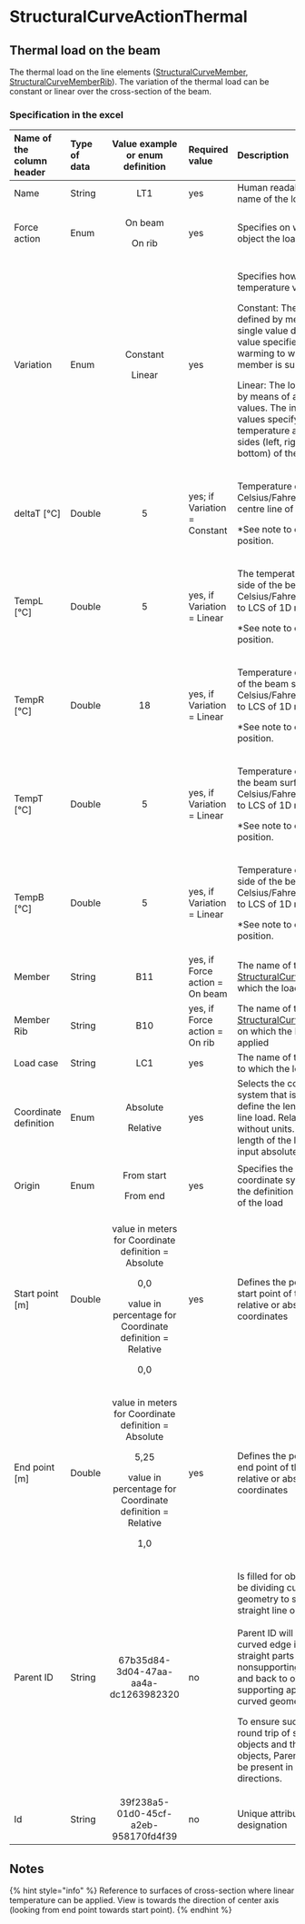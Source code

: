 # StructuralCurveActionThermal

## Thermal load on the beam

The thermal load on the line elements \([StructuralCurveMember](../structural-analysis-elements/structuralcurvemember.md#1d-member-beam-column), [StructuralCurveMemberRib](../structural-analysis-elements/structuralcurvememberrib.md#2d-member-rib)\). The variation of the thermal load can be constant or linear over the cross-section of the beam.

### Specification in the excel

<table>
  <thead>
    <tr>
      <th style="text-align:left">Name of the column header</th>
      <th style="text-align:left">Type of data</th>
      <th style="text-align:center">Value example or enum definition</th>
      <th style="text-align:left">Required value</th>
      <th style="text-align:left">Description</th>
    </tr>
  </thead>
  <tbody>
    <tr>
      <td style="text-align:left">Name</td>
      <td style="text-align:left">String</td>
      <td style="text-align:center">LT1</td>
      <td style="text-align:left">yes</td>
      <td style="text-align:left">Human readable unique name of the load</td>
    </tr>
    <tr>
      <td style="text-align:left">Force action</td>
      <td style="text-align:left">Enum</td>
      <td style="text-align:center">
        <p>On beam</p>
        <p></p>
        <p>On rib</p>
      </td>
      <td style="text-align:left">yes</td>
      <td style="text-align:left">Specifies on which type of object the load acts.</td>
    </tr>
    <tr>
      <td style="text-align:left">Variation</td>
      <td style="text-align:left">Enum</td>
      <td style="text-align:center">
        <p>Constant</p>
        <p></p>
        <p>Linear</p>
      </td>
      <td style="text-align:left">yes</td>
      <td style="text-align:left">
        <p>Specifies how the temperature varies</p>
        <p>Constant: The load is defined by means of a single value deltaT. The value
          specifies the warming to which the 1D member is subject to.</p>
        <p>Linear: The load is defined by means of a set of four values. The individual
          values specify the temperature at individual sides (left, right, top, bottom)
          of the 1D member.</p>
      </td>
    </tr>
    <tr>
      <td style="text-align:left">deltaT [&#xB0;C]</td>
      <td style="text-align:left">Double</td>
      <td style="text-align:center">5</td>
      <td style="text-align:left">yes; if Variation = Constant</td>
      <td style="text-align:left">
        <p>Temperature delta in Celsius/Fahrenheit on the centre line of the member.</p>
        <p>*See note to clarify the position.</p>
      </td>
    </tr>
    <tr>
      <td style="text-align:left">TempL [&#xB0;C]</td>
      <td style="text-align:left">Double</td>
      <td style="text-align:center">5</td>
      <td style="text-align:left">yes, if Variation = Linear</td>
      <td style="text-align:left">
        <p>The temperature on the left side of the beam surface in Celsius/Fahrenheit.
          Refers to LCS of 1D member.</p>
        <p>*See note to clarify the position.</p>
      </td>
    </tr>
    <tr>
      <td style="text-align:left">TempR [&#xB0;C]</td>
      <td style="text-align:left">Double</td>
      <td style="text-align:center">18</td>
      <td style="text-align:left">yes, if Variation = Linear</td>
      <td style="text-align:left">
        <p>Temperature on right side of the beam surface in Celsius/Fahrenheit. Refers
          to LCS of 1D member.</p>
        <p>*See note to clarify the position.</p>
      </td>
    </tr>
    <tr>
      <td style="text-align:left">TempT [&#xB0;C]</td>
      <td style="text-align:left">Double</td>
      <td style="text-align:center">5</td>
      <td style="text-align:left">yes, if Variation = Linear</td>
      <td style="text-align:left">
        <p>Temperature on top side of the beam surface in Celsius/Fahrenheit. Refers
          to LCS of 1D member.</p>
        <p>*See note to clarify the position.</p>
      </td>
    </tr>
    <tr>
      <td style="text-align:left">TempB [&#xB0;C]</td>
      <td style="text-align:left">Double</td>
      <td style="text-align:center">5</td>
      <td style="text-align:left">yes, if Variation = Linear</td>
      <td style="text-align:left">
        <p>Temperature on bottom side of the beam surface in Celsius/Fahrenheit.
          Refers to LCS of 1D member.</p>
        <p>*See note to clarify the position.</p>
      </td>
    </tr>
    <tr>
      <td style="text-align:left">Member</td>
      <td style="text-align:left">String</td>
      <td style="text-align:center">B11</td>
      <td style="text-align:left">yes, if Force action = On beam</td>
      <td style="text-align:left">The name of the <a href="../structural-analysis-elements/structuralcurvemember.md#1d-member-beam-column">StructuralCurveMember</a> on
        which the load is applied</td>
    </tr>
    <tr>
      <td style="text-align:left">Member Rib</td>
      <td style="text-align:left">String</td>
      <td style="text-align:center">B10</td>
      <td style="text-align:left">yes, if Force action = On rib</td>
      <td style="text-align:left">The name of the <a href="../structural-analysis-elements/structuralcurvememberrib.md#2d-member-rib">StructuralCurveMemberRib</a> on
        which the load is applied</td>
    </tr>
    <tr>
      <td style="text-align:left">Load case</td>
      <td style="text-align:left">String</td>
      <td style="text-align:center">LC1</td>
      <td style="text-align:left">yes</td>
      <td style="text-align:left">The name of the load case to which the load belongs</td>
    </tr>
    <tr>
      <td style="text-align:left">Coordinate definition</td>
      <td style="text-align:left">Enum</td>
      <td style="text-align:center">
        <p>Absolute</p>
        <p></p>
        <p>Relative</p>
      </td>
      <td style="text-align:left">yes</td>
      <td style="text-align:left">Selects the coordinate system that is used to define the length of the
        line load. Relative means without units. To define length of the load in
        meters input absolute</td>
    </tr>
    <tr>
      <td style="text-align:left">Origin</td>
      <td style="text-align:left">Enum</td>
      <td style="text-align:center">
        <p>From start</p>
        <p></p>
        <p>From end</p>
      </td>
      <td style="text-align:left">yes</td>
      <td style="text-align:left">Specifies the origin of the coordinate system used for the definition
        of the length of the load</td>
    </tr>
    <tr>
      <td style="text-align:left">Start point [m]</td>
      <td style="text-align:left">Double</td>
      <td style="text-align:center">
        <p>value in meters for Coordinate definition = Absolute</p>
        <p>0,0</p>
        <p>value in percentage for Coordinate definition = Relative</p>
        <p>0,0</p>
      </td>
      <td style="text-align:left">yes</td>
      <td style="text-align:left">Defines the position of the start point of the load in relative or absolute
        coordinates</td>
    </tr>
    <tr>
      <td style="text-align:left">End point [m]</td>
      <td style="text-align:left">Double</td>
      <td style="text-align:center">
        <p>value in meters for Coordinate definition = Absolute</p>
        <p>5,25</p>
        <p>value in percentage for Coordinate definition = Relative</p>
        <p>1,0</p>
      </td>
      <td style="text-align:left">yes</td>
      <td style="text-align:left">Defines the position of the end point of the load in relative or absolute
        coordinates</td>
    </tr>
    <tr>
      <td style="text-align:left">Parent ID</td>
      <td style="text-align:left">String</td>
      <td style="text-align:center">67b35d84-3d04-47aa-aa4a-dc1263982320</td>
      <td style="text-align:left">no</td>
      <td style="text-align:left">
        <p>Is filled for objects created be dividing curved geometry to series of
          straight line objects.
          <br />
          <br />Parent ID will ensure that curved edge is imported as straight parts to
          nonsupporting application, and back to original supporting application
          as curved geometry.</p>
        <p>To ensure successful round trip of segmented objects and their related
          objects, Parent ID needs to be present in both directions.</p>
      </td>
    </tr>
    <tr>
      <td style="text-align:left">Id</td>
      <td style="text-align:left">String</td>
      <td style="text-align:center">39f238a5-01d0-45cf-a2eb-958170fd4f39</td>
      <td style="text-align:left">no</td>
      <td style="text-align:left">Unique attribute designation</td>
    </tr>
  </tbody>
</table>

## Notes

{% hint style="info" %}
Reference to surfaces of cross-section where linear temperature can be applied. View is towards the direction of center axis \(looking from end point towards start point\).
{% endhint %}

